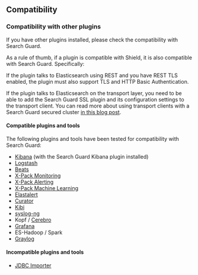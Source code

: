 ## Compatibility

### Compatibility with other plugins

If you have other plugins installed, please check the compatibility with Search Guard.

As a rule of thumb, if a plugin is compatible with Shield, it is also compatible with Search Guard. Specifically:

If the plugin talks to Elasticsearch using REST and you have REST TLS enabled, the plugin must also support TLS and HTTP Basic Authentication.

If the plugin talks to Elasticsearch on the transport layer, you need to be able to add the Search Guard SSL plugin and its configuration settings to the transport client. You can read more about using transport clients with a Search Guard secured cluster [in this blog post](https://floragunn.com/searchguard-elasicsearch-transport-clients/).

#### Compatible plugins and tools

The following plugins and tools have been tested for compatibility with Search Guard:

* [Kibana](https://www.elastic.co/de/products/kibana) (with the Search Guard Kibana plugin installed)
* [Logstash](https://www.elastic.co/de/products/logstash)
* [Beats](https://www.elastic.co/de/products/beats)
* [X-Pack Monitoring](https://www.elastic.co/guide/en/x-pack/current/xpack-monitoring.html)
* [X-Pack Alerting](https://www.elastic.co/guide/en/x-pack/current/xpack-alerting.html)
* [X-Pack Machine Learning](https://www.elastic.co/guide/en/x-pack/current/xpack-ml.html)
* [Elastalert](https://github.com/Yelp/elastalert)
* [Curator](https://github.com/elastic/curator)
* [Kibi](https://siren.solutions/kibi/)
* [syslog-ng](https://syslog-ng.org/) 
* Kopf / [Cerebro](https://github.com/lmenezes/cerebro)
* [Grafana](https://grafana.com/)
* ES-Hadoop / Spark
* [Graylog](http://docs.graylog.org/en/2.3/pages/configuration/elasticsearch.html)

#### Incompatible plugins and tools

* [JDBC Importer](https://github.com/jprante/elasticsearch-jdbc)
